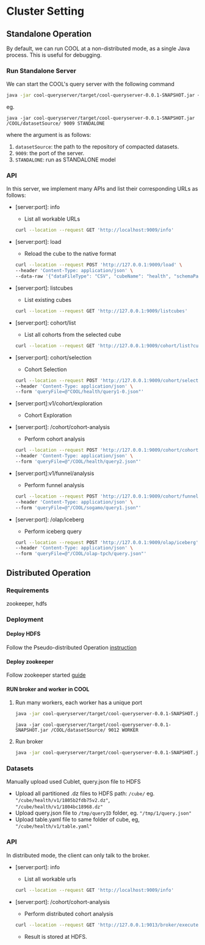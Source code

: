 # Cluster Setting

## Standalone Operation

By default, we can run COOL at a non-distributed mode, as a single Java process. This is useful for debugging. 

### Run Standalone Server

We can start the COOL's query server with the following command

```bash
java -jar cool-queryserver/target/cool-queryserver-0.0.1-SNAPSHOT.jar <datasetSource> <PORT> STANDALONE
```

eg.

```
java -jar cool-queryserver/target/cool-queryserver-0.0.1-SNAPSHOT.jar /COOL/datasetSource/ 9009 STANDALONE
```

where the argument is as follows:

1. `datasetSource`: the path to the repository of compacted datasets.
2. `9009`: the port of the server.
3. `STANDALONE`: run as STANDALONE model

### API

In this server, we implement many APIs and list their corresponding URLs as follows:

- \[server:port]: info

  - List all workable URLs

  ```bash
  curl --location --request GET 'http://localhost:9009/info'
  ```

- \[server:port]: load

  - Reload the cube to the native format 

  ```bash
  curl --location --request POST 'http://127.0.0.1:9009/load' \
  --header 'Content-Type: application/json' \
  --data-raw '{"dataFileType": "CSV", "cubeName": "health", "schemaPath": "health/table.yaml", "dimPath": "health/dim.csv", "dataPath": "health/raw2.csv", "outputPath": "datasetSource"}'
  ```

- \[server:port]: listcubes

  - List existing cubes

  ```bash
  curl --location --request GET 'http://127.0.0.1:9009/listcubes'
  ```

- \[server:port]: cohort/list

  - List all cohorts from the selected cube

  ```bash
  curl --location --request GET 'http://127.0.0.1:9009/cohort/list?cube=health'
  ```

- \[server:port]: cohort/selection

  - Cohort Selection

  ```bash
  curl --location --request POST 'http://127.0.0.1:9009/cohort/selection' \
  --header 'Content-Type: application/json' \
  --form 'queryFile=@"COOL/health/query1-0.json"'
  ```

- \[server:port]:v1/cohort/exploration

  - Cohort Exploration

- \[server:port]: /cohort/cohort-analysis

  - Perform cohort analysis

  ```bash
  curl --location --request POST 'http://127.0.0.1:9009/cohort/cohort-analysis' \
  --header 'Content-Type: application/json' \
  --form 'queryFile=@"/COOL/health/query2.json"'
  ```

- \[server:port]:v1/funnel/analysis

  - Perform funnel analysis

  ```bash
  curl --location --request POST 'http://127.0.0.1:9009/cohort/funnel-analysis' \
  --header 'Content-Type: application/json' \
  --form 'queryFile=@"/COOL/sogamo/query1.json"'
  ```

- \[server:port]: /olap/iceberg

  - Perform iceberg query

  ```bash
  curl --location --request POST 'http://127.0.0.1:9009/olap/iceberg' \
  --header 'Content-Type: application/json' \
  --form 'queryFile=@"/COOL/olap-tpch/query.json"'
  ```

## Distributed Operation

### Requirements

zookeeper,  hdfs

### Deployment

#### Deploy HDFS

Follow the Pseudo-distributed Operation [instruction](https://hadoop.apache.org/docs/stable/hadoop-project-dist/hadoop-common/SingleCluster.html)

#### Deploy zookeeper

Follow zookeeper started [guide](https://zookeeper.apache.org/doc/r3.3.3/zookeeperStarted.html)

#### RUN broker and worker in COOL

1. Run many workers, each worker has a unique port

   ```bash
   java -jar cool-queryserver/target/cool-queryserver-0.0.1-SNAPSHOT.jar /COOL/datasetSource/ 9011 WORKER
   ```

   ```
   java -jar cool-queryserver/target/cool-queryserver-0.0.1-SNAPSHOT.jar /COOL/datasetSource/ 9012 WORKER
   ```

2. Run broker

   ```bash
   java -jar cool-queryserver/target/cool-queryserver-0.0.1-SNAPSHOT.jar /COOL/datasetSource/ 9013 BROKER
   ```

### Datasets

Manually upload used Cublet, query.json file to HDFS

- Upload all partitioned .dz files to HDFS path: `/cube/` eg. `"/cube/health/v1/1805b2fdb75v2.dz"`, `"/cube/health/v1/1804bc18968.dz"`
- Upload query.json file to `/tmp/queryID` folder, eg. `"/tmp/1/query.json"`
- Upload table.yaml file to same folder of cube, eg, `"/cube/health/v1/table.yaml"`

### API

In distributed mode, the client can only talk to the broker. 

- \[server:port]: info

  - List all workable urls

  ```bash
  curl --location --request GET 'http://localhost:9009/info'
  ```

- \[server:port]: /cohort/cohort-analysis

  - Perform distributed cohort analysis

  ```bash
  curl --location --request GET 'http://127.0.0.1:9013/broker/execute?queryId=1&type=cohort'
  ```

  - Result is stored at HDFS. 